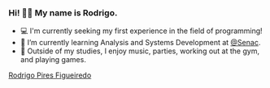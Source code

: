 ### Hi! 👋🏽 My name is Rodrigo.

- 💻 I'm currently seeking my first experience in the field of programming!
- 🌱 I’m currently learning Analysis and Systems Development at [@Senac](https://www.sp.senac.br/centro-universitario-senac-santo-amaro).
- 💬 Outside of my studies, I enjoy music, parties, working out at the gym, and playing games.

<div class="badge-base LI-profile-badge" data-locale="pt_BR" data-size="medium" data-theme="dark" data-type="VERTICAL" data-vanity="rodrigo-pires-figueiredo-a02768275" data-version="v1"><a class="badge-base__link LI-simple-link" href="https://br.linkedin.com/in/rodrigo-pires-figueiredo-a02768275?trk=profile-badge">Rodrigo Pires Figueiredo</a></div>

<!--
**DigoPires/DigoPires** is a ✨ _special_ ✨ repository because its `README.md` (this file) appears on your GitHub profile.

Here are some ideas to get you started:

- 🔭 I’m currently working on ...
- 🌱 I’m currently learning ...
- 👯 I’m looking to collaborate on ...
- 🤔 I’m looking for help with ...
- 💬 Ask me about ...
- 📫 How to reach me: ...
- 😄 Pronouns: ...
- ⚡ Fun fact: ...
-->
